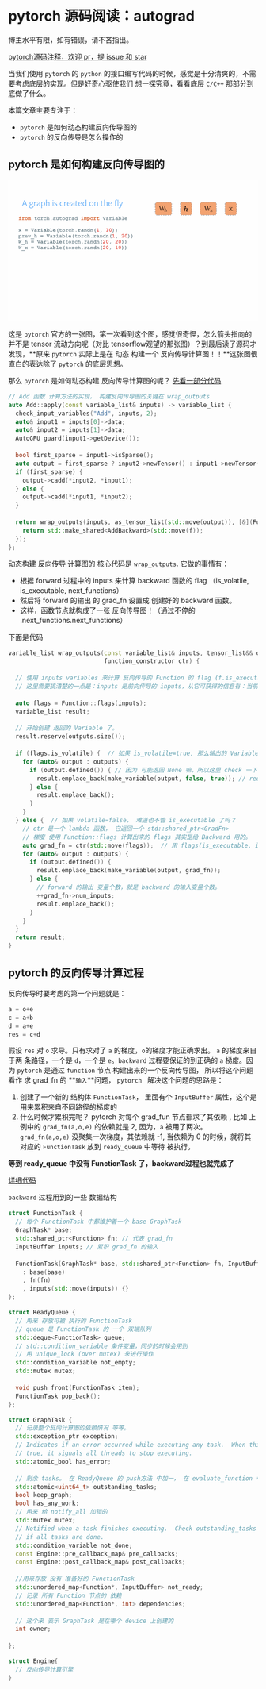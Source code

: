 # pytorch 源码阅读：autograd

博主水平有限，如有错误，请不吝指出。

[pytorch源码注释，欢迎 pr，提 issue 和 star](https://github.com/KeithYin/pytorch)



当我们使用 `pytorch` 的 `python` 的接口编写代码的时候，感觉是十分清爽的，不需要考虑底层的实现。但是好奇心驱使我们 想一探究竟，看看底层 `C/C++` 那部分到底做了什么。

本篇文章主要专注于：

* `pytorch` 是如何动态构建反向传导图的
* `pytorch` 的反向传导是怎么操作的



## pytorch 是如何构建反向传导图的

![](../../imgs/dynamic_graph.gif)

这是 `pytorch` 官方的一张图，第一次看到这个图，感觉很奇怪，怎么箭头指向的并不是 tensor 流动方向呢（对比 tensorflow观望的那张图）？到最后读了源码才发现，**原来 `pytorch` 实际上是在 动态 构建一个 反向传导计算图！！**这张图很直白的表达除了 `pytorch` 的底层思想。



那么 `pytorch` 是如何动态构建 反向传导计算图的呢？ [先看一部分代码](https://github.com/pytorch/pytorch/blob/v0.2.0/torch/csrc/autograd/functions/basic_ops.cpp#L24)

```c++
// Add 函数 计算方法的实现， 构建反向传导图的关键在 wrap_outputs
auto Add::apply(const variable_list& inputs) -> variable_list {
  check_input_variables("Add", inputs, 2);
  auto& input1 = inputs[0]->data;
  auto& input2 = inputs[1]->data;
  AutoGPU guard(input1->getDevice());

  bool first_sparse = input1->isSparse();
  auto output = first_sparse ? input2->newTensor() : input1->newTensor();
  if (first_sparse) {
    output->cadd(*input2, *input1);
  } else {
    output->cadd(*input1, *input2);
  }

  return wrap_outputs(inputs, as_tensor_list(std::move(output)), [&](FunctionFlags f) {
    return std::make_shared<AddBackward>(std::move(f));
  });
};
```

动态构建 反向传导 计算图的 核心代码是 `wrap_outputs`. 它做的事情有：

* 根据 forward 过程中的 inputs 来计算 backward 函数的 flag （is_volatile, is_executable, next_functions）
* 然后将 forward 的输出 的 grad_fn 设置成 创建好的 backward 函数。
* 这样，函数节点就构成了一张 反向传导图！（通过不停的 .next_functions.next_functions） 

下面是代码

```c++
variable_list wrap_outputs(const variable_list& inputs, tensor_list&& outputs,
                           function_constructor ctr) {

  // 使用 inputs variables 来计算 反向传导的 Function 的 flag (f.is_executable, f.is_volatile)和 next_functions
  // 这里需要搞清楚的一点是：inputs 是前向传导的 inputs，从它可获得的信息有：当前 函数的 反向传导函数 是否 可执行，

  auto flags = Function::flags(inputs);
  variable_list result;

  // 开始创建 返回的 Variable 了。
  result.reserve(outputs.size());
  
  if (flags.is_volatile) {  // 如果 is_volatile=true, 那么输出的 Variable 的 is_volatile=true 
    for (auto& output : outputs) {
      if (output.defined()) { // 因为 可能返回 None 嘛，所以这里 check 一下
        result.emplace_back(make_variable(output, false, true)); // requires_grad=false, is_volatile=true
      } else {
        result.emplace_back(); 
      }
    }
  } else {  // 如果 volatile=false， 难道也不管 is_executable 了吗？ 
    // ctr 是一个 lambda 函数， 它返回一个 std::shared_ptr<GradFn>
    // 梯度 使用 Function::flags 计算出来的 flags 其实是给 Backward 用的。
    auto grad_fn = ctr(std::move(flags));  // 用 flags(is_executable, is_volatile) 创建出来一个 Function。
    for (auto& output : outputs) {
      if (output.defined()) {
        result.emplace_back(make_variable(output, grad_fn));
      } else {
        // forward 的输出 变量个数，就是 backward 的输入变量个数。
        ++grad_fn->num_inputs;
        result.emplace_back();
      }
    }
  }
  return result;
}
```



## pytorch 的反向传导计算过程

反向传导时要考虑的第一个问题就是：

```python
a = o+e
c = a+b
d = a+e
res = c+d
```

假设 `res` 对 `o` 求导。只有求对了 `a` 的梯度，`o`的梯度才能正确求出。 `a`  的梯度来自于两 条路径，一个是 `d`，一个是 `e`。`backward` 过程要保证的到正确的 `a` 梯度。因为 `pytorch` 是通过 `function` 节点 构建出来的一个反向传导图， 所以将这个问题看作 求 grad_fn 的 **`输入`**问题， `pytorch ` 解决这个问题的思路是：

1.  创建了一个新的 结构体 `FunctionTask`， 里面有个 `InputBuffer` 属性，这个是用来累积来自不同路径的梯度的
2. 什么时候才累积完呢？ pytorch 对每个 grad_fun 节点都求了其依赖 , 比如 上例中的 `grad_fn(a,o,e)` 的依赖就是 2, 因为，`a` 被用了两次。 `grad_fn(a,o,e)` 没聚集一次梯度，其依赖就 -1, 当依赖为 0 的时候，就将其对应的 `FunctionTask` 放到 `ready_queue` 中等待 被执行。



**等到 ready_queue 中没有 FunctionTask 了，backward过程也就完成了**

[详细代码](https://github.com/pytorch/pytorch/tree/v0.2.0/torch/csrc/autograd)

`backward` 过程用到的一些 数据结构

```c++
struct FunctionTask {
  // 每个 FunctionTask 中都维护着一个 base GraphTask
  GraphTask* base;
  std::shared_ptr<Function> fn; // 代表 grad_fn
  InputBuffer inputs; // 累积 grad_fn 的输入

  FunctionTask(GraphTask* base, std::shared_ptr<Function> fn, InputBuffer inputs)
    : base(base)
    , fn(fn)
    , inputs(std::move(inputs)) {}
};
```

```c++
struct ReadyQueue {
  // 用来 存放可被 执行的 FunctionTask
  // queue 是 FunctionTask 的 一个 双端队列
  std::deque<FunctionTask> queue;
  // std::condition_variable 条件变量，同步的时候会用到
  // 用 unique_lock (over mutex) 来进行操作
  std::condition_variable not_empty;
  std::mutex mutex;

  void push_front(FunctionTask item);
  FunctionTask pop_back();
};
```



```c++
struct GraphTask {
  // 记录整个反向计算图的依赖情况 等等。
  std::exception_ptr exception;
  // Indicates if an error occurred while executing any task.  When this is
  // true, it signals all threads to stop executing.
  std::atomic_bool has_error;

  // 剩余 tasks。 在 ReadyQueue 的 push方法 中加一， 在 evaluate_function 中减一操作
  std::atomic<uint64_t> outstanding_tasks;
  bool keep_graph;
  bool has_any_work;
  // 用来 给 notify_all 加锁的
  std::mutex mutex;
  // Notified when a task finishes executing.  Check outstanding_tasks to see
  // if all tasks are done.
  std::condition_variable not_done;
  const Engine::pre_callback_map& pre_callbacks;
  const Engine::post_callback_map& post_callbacks;

  //用来存放 没有 准备好的 FunctionTask
  std::unordered_map<Function*, InputBuffer> not_ready;
  // 记录 所有 Function 节点的 依赖
  std::unordered_map<Function*, int> dependencies;
  
  // 这个来 表示 GraphTask 是在哪个 device 上创建的
  int owner;

};
```



```c++
struct Engine{
  // 反向传导计算引擎
}
```







